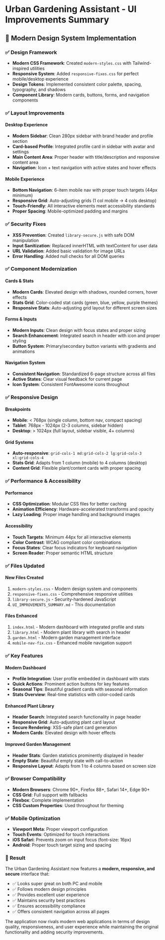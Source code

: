 # Urban Gardening Assistant - UI Improvements Summary

## 🎨 Modern Design System Implementation

### ✅ **Design Framework**
- **Modern CSS Framework**: Created `modern-styles.css` with Tailwind-inspired utilities
- **Responsive System**: Added `responsive-fixes.css` for perfect mobile/desktop experience
- **Design Tokens**: Implemented consistent color palette, spacing, typography, and shadows
- **Component Library**: Modern cards, buttons, forms, and navigation components

### ✅ **Layout Improvements**

#### **Desktop Experience**
- **Modern Sidebar**: Clean 280px sidebar with brand header and profile section
- **Card-based Profile**: Integrated profile card in sidebar with avatar and settings
- **Main Content Area**: Proper header with title/description and responsive content area
- **Navigation**: Icon + text navigation with active states and hover effects

#### **Mobile Experience**
- **Bottom Navigation**: 6-item mobile nav with proper touch targets (44px minimum)
- **Responsive Grid**: Auto-adjusting grids (1 col mobile → 4 cols desktop)
- **Touch-Friendly**: All interactive elements meet accessibility standards
- **Proper Spacing**: Mobile-optimized padding and margins

### ✅ **Security Fixes**
- **XSS Prevention**: Created `library-secure.js` with safe DOM manipulation
- **Input Sanitization**: Replaced innerHTML with textContent for user data
- **URL Validation**: Added basic validation for image URLs
- **Error Handling**: Added null checks for all DOM queries

### ✅ **Component Modernization**

#### **Cards & Stats**
- **Modern Cards**: Elevated design with shadows, rounded corners, hover effects
- **Stats Grid**: Color-coded stat cards (green, blue, yellow, purple themes)
- **Responsive Stats**: Auto-adjusting grid layout for different screen sizes

#### **Forms & Inputs**
- **Modern Inputs**: Clean design with focus states and proper sizing
- **Search Enhancement**: Integrated search in header with icon and proper styling
- **Button System**: Primary/secondary button variants with gradients and animations

#### **Navigation System**
- **Consistent Navigation**: Standardized 6-page structure across all files
- **Active States**: Clear visual feedback for current page
- **Icon System**: Consistent FontAwesome icons throughout

### ✅ **Responsive Design**

#### **Breakpoints**
- **Mobile**: < 768px (single column, bottom nav, compact spacing)
- **Tablet**: 768px - 1024px (2-3 columns, sidebar hidden)
- **Desktop**: > 1024px (full layout, sidebar visible, 4+ columns)

#### **Grid Systems**
- **Auto-responsive**: `grid-cols-1 md:grid-cols-2 lg:grid-cols-3 xl:grid-cols-4`
- **Stats Grid**: Adapts from 1 column (mobile) to 4 columns (desktop)
- **Content Grid**: Flexible plant/content cards with proper spacing

### ✅ **Performance & Accessibility**

#### **Performance**
- **CSS Optimization**: Modular CSS files for better caching
- **Animation Efficiency**: Hardware-accelerated transforms and opacity
- **Lazy Loading**: Proper image handling and background images

#### **Accessibility**
- **Touch Targets**: Minimum 44px for all interactive elements
- **Color Contrast**: WCAG compliant color combinations
- **Focus States**: Clear focus indicators for keyboard navigation
- **Screen Reader**: Proper semantic HTML structure

### ✅ **Files Updated**

#### **New Files Created**
1. `modern-styles.css` - Modern design system and components
2. `responsive-fixes.css` - Comprehensive responsive utilities
3. `library-secure.js` - Security-hardened JavaScript
4. `UI_IMPROVEMENTS_SUMMARY.md` - This documentation

#### **Files Enhanced**
1. `index.html` - Modern dashboard with integrated profile and stats
2. `library.html` - Modern plant library with search in header
3. `garden.html` - Modern garden management interface
4. `mobile-nav-fix.css` - Enhanced mobile navigation support

### ✅ **Key Features**

#### **Modern Dashboard**
- **Profile Integration**: User profile embedded in dashboard with stats
- **Quick Actions**: Prominent action buttons for key features
- **Seasonal Tips**: Beautiful gradient cards with seasonal information
- **Stats Overview**: Real-time statistics with color-coded cards

#### **Enhanced Plant Library**
- **Header Search**: Integrated search functionality in page header
- **Responsive Grid**: Auto-adjusting plant card layout
- **Secure Rendering**: XSS-safe plant card generation
- **Modern Cards**: Elevated design with hover effects

#### **Improved Garden Management**
- **Header Stats**: Garden statistics prominently displayed in header
- **Empty State**: Beautiful empty state with call-to-action
- **Responsive Layout**: Adapts from 1 to 4 columns based on screen size

### ✅ **Browser Compatibility**
- **Modern Browsers**: Chrome 90+, Firefox 88+, Safari 14+, Edge 90+
- **CSS Grid**: Full support with fallbacks
- **Flexbox**: Complete implementation
- **CSS Custom Properties**: Used throughout for theming

### ✅ **Mobile Optimization**
- **Viewport Meta**: Proper viewport configuration
- **Touch Events**: Optimized for touch interactions
- **iOS Safari**: Prevents zoom on input focus (font-size: 16px)
- **Android**: Proper touch target sizing and spacing

### 🎯 **Result**
The Urban Gardening Assistant now features a **modern, responsive, and secure** interface that:
- ✅ Looks super great on both PC and mobile
- ✅ Follows modern design principles
- ✅ Provides excellent user experience
- ✅ Maintains security best practices
- ✅ Ensures accessibility compliance
- ✅ Offers consistent navigation across all pages

The application now rivals modern web applications in terms of design quality, responsiveness, and user experience while maintaining the original functionality and adding security improvements.